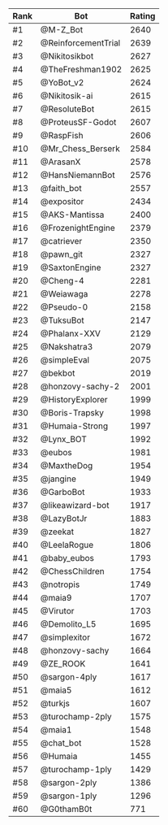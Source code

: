 Rank|Bot|Rating
---|---|---
#1|@M-Z_Bot|2640
#2|@ReinforcementTrial|2639
#3|@Nikitosikbot|2627
#4|@TheFreshman1902|2625
#5|@YoBot_v2|2624
#6|@Nikitosik-ai|2615
#7|@ResoluteBot|2615
#8|@ProteusSF-Godot|2607
#9|@RaspFish|2606
#10|@Mr_Chess_Berserk|2584
#11|@ArasanX|2578
#12|@HansNiemannBot|2576
#13|@faith_bot|2557
#14|@expositor|2434
#15|@AKS-Mantissa|2400
#16|@FrozenightEngine|2379
#17|@catriever|2350
#18|@pawn_git|2327
#19|@SaxtonEngine|2327
#20|@Cheng-4|2281
#21|@Weiawaga|2278
#22|@Pseudo-0|2158
#23|@TuksuBot|2147
#24|@Phalanx-XXV|2129
#25|@Nakshatra3|2079
#26|@simpleEval|2075
#27|@bekbot|2019
#28|@honzovy-sachy-2|2001
#29|@HistoryExplorer|1999
#30|@Boris-Trapsky|1998
#31|@Humaia-Strong|1997
#32|@Lynx_BOT|1992
#33|@eubos|1981
#34|@MaxtheDog|1954
#35|@jangine|1949
#36|@GarboBot|1933
#37|@likeawizard-bot|1917
#38|@LazyBotJr|1883
#39|@zeekat|1827
#40|@LeelaRogue|1806
#41|@baby_eubos|1793
#42|@ChessChildren|1754
#43|@notropis|1749
#44|@maia9|1707
#45|@Virutor|1703
#46|@Demolito_L5|1695
#47|@simplexitor|1672
#48|@honzovy-sachy|1664
#49|@ZE_ROOK|1641
#50|@sargon-4ply|1617
#51|@maia5|1612
#52|@turkjs|1607
#53|@turochamp-2ply|1575
#54|@maia1|1548
#55|@chat_bot|1528
#56|@Humaia|1455
#57|@turochamp-1ply|1429
#58|@sargon-2ply|1386
#59|@sargon-1ply|1296
#60|@G0thamB0t|771
